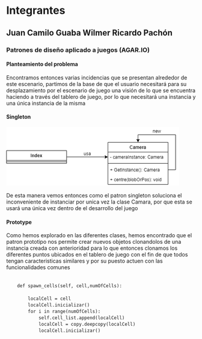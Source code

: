 <h1>
    Integrantes
</h1>
<h2>
    Juan Camilo Guaba
    Wilmer Ricardo Pachón
</h2>
<h3>
    Patrones de diseño aplicado a juegos (AGAR.IO)
</h3>
<h4>
    Planteamiento del problema
</h4>
<p>
    Encontramos entonces varias incidencias que se presentan alrededor de este escenario, 
    partimos de la base de que el usuario necesitará para su desplazamiento por el escenario de juego 
    una visión de lo que se encuentra haciendo a través del tablero de juego, por lo que necesitará una instancia 
    y una única instancia de la misma
</p>
<h4>Singleton</h4>
<img src="singleton.png" alt="Aplicacion Singleton">
<p>De esta manera vemos entonces como el patron singleton soluciona el inconveniente de instanciar 
    por unica vez la clase Camara, por que esta se usará una única vez dentro de el desarrollo del juego
</p>
<h4>Prototype</h4>
<p>
    Como hemos explorado en las diferentes clases, hemos encontrado que el patron prototipo nos permite crear nuevos objetos
    clonandolos de una instancia creada con anterioridad para lo que entonces clonamos los diferentes puntos ubicados 
    en el tablero de juego con el fin de que todos tengan caracteristicas similares y por su puesto actuen con las funcionalidades
    comunes  
</p>
<code>
    def spawn_cells(self, cell,numOfCells):<br/>
        localCell = cell
        localCell.inicializar()
        for i in range(numOfCells):
            self.cell_list.append(localCell)
            localCell = copy.deepcopy(localCell)
            localCell.inicializar()
</code>

